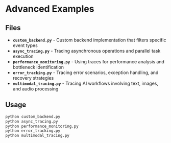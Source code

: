 # Advanced Examples

## Files

- **`custom_backend.py`** - Custom backend implementation that filters specific event types
- **`async_tracing.py`** - Tracing asynchronous operations and parallel task execution
- **`performance_monitoring.py`** - Using traces for performance analysis and bottleneck identification
- **`error_tracking.py`** - Tracing error scenarios, exception handling, and recovery strategies
- **`multimodal_tracing.py`** - Tracing AI workflows involving text, images, and audio processing

## Usage

```bash
python custom_backend.py
python async_tracing.py
python performance_monitoring.py
python error_tracking.py
python multimodal_tracing.py
```
